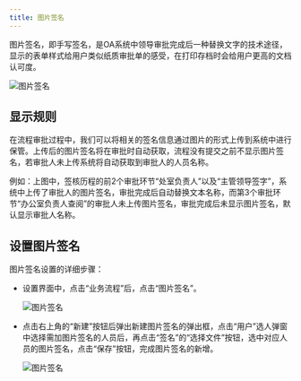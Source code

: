 ```yaml
---
title: 图片签名
---
```


图片签名，即手写签名，是OA系统中领导审批完成后一种替换文字的技术途径，显示的表单样式给用户类似纸质审批单的感受，在打印存档时会给用户更高的文档认可度。

![图片签名](/assets/workflow/signature.png)

## 显示规则

在流程审批过程中，我们可以将相关的签名信息通过图片的形式上传到系统中进行保管。上传后的图片签名将在审批时自动获取，流程没有提交之前不显示图片签名，若审批人未上传系统将自动获取到审批人的人员名称。

例如：上图中，签核历程的前2个审批环节“处室负责人”以及“主管领导签字”，系统中上传了审批人的图片签名，审批完成后自动替换文本名称，而第3个审批环节“办公室负责人查阅”的审批人未上传图片签名，审批完成后未显示图片签名，默认显示审批人名称。

## 设置图片签名

图片签名设置的详细步骤：

- 设置界面中，点击“业务流程”后，点击“图片签名”。

  ![图片签名](/assets/workflow/signature_1.png)

- 点击右上角的“新建”按钮后弹出新建图片签名的弹出框，点击“用户”选人弹窗中选择需加图片签名的人员后，再点击“签名”的“选择文件”按钮，选中对应人员的图片签名，点击“保存”按钮，完成图片签名的新增。

  ![图片签名](/assets/workflow/signature_2.png)

